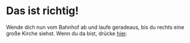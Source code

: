 # Das ist richtig!
Wende dich nun vom Bahnhof ab und laufe geradeaus, bis du rechts eine große Kirche siehst. Wenn du da bist, drücke [hier](https://robertnickel.online/radolfzell/church.html).